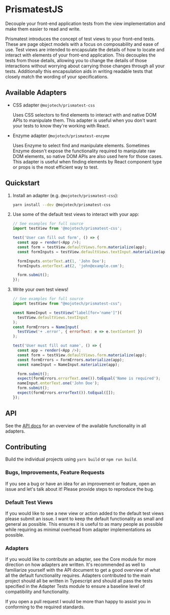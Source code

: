 # PrismatestJS

Decouple your front-end application tests from the view implementation and make
them easier to read and write.

Prismatest introduces the concept of test views to your front-end tests. These
are page object models with a focus on composability and ease of use. Test views
are intended to encapsulate the details of how to locate and interact with
elements of your front-end application. This decouples the tests from those
details, allowing you to change the details of those interactions without
worrying about carrying those changes through all your tests. Additionally this
encapsulation aids in writing readable tests that closely match the wording of
your specifications.

## Available Adapters

* CSS adapter `@mojotech/prismatest-css`

    Uses CSS selectors to find elements to interact with and native DOM APIs to
    manipulate them. This adapter is useful when you don't want your tests to
    know they're working with React.

* Enzyme adapter `@mojotech/prismatest-enzyme`

    Uses Enzyme to select find and manipulate elements. Sometimes Enzyme
    doesn't expose the functionality required to manipulate raw DOM elements,
    so native DOM APIs are also used here for those cases. This adapter is
    useful when finding elements by React component type or props is the most
    efficient way to test.

## Quickstart

1. Install an adapter (e.g. `@mojotech/prismatest-css`):

    ```bash
    yarn install --dev @mojotech/prismatest-css
    ```

2. Use some of the default test views to interact with your app:

    ```javascript
    // See examples for full source
    import testView from '@mojotech/prismatest-css';

    test('User can fill out form', () => {
      const app = render(<App />);
      const form = testView.defaultViews.form.materialize(app);
      const formInputs = testView.defaultViews.textInput.materialize(app);

      formInputs.enterText.at(1, 'John Doe');
      formInputs.enterText.at(2, 'john@example.com');

      form.submit();
    });
    ```

3. Write your own test views!

    ```javascript
    // See examples for full source
    import testView from "@mojotech/prismatest-css";

    const NameInput = testView("label[for='name']")(
      testView.defaultViews.textInput
    );
    const FormErrors = NameInput(
      testView('+ .error', { errorText: e => e.textContent })
    );

    test('User must fill out name', () => {
      const app = render(<App />);
      const form = testView.defaultViews.form.materialize(app);
      const formErrors = FormErrors.materialize(app);
      const nameInput = NameInput.materialize(app);

      form.submit();
      expect(formErrors.errorText.one()).toEqual('Name is required');
      nameInput.enterText.one('John Doe');
      form.submit();
      expect(formErrors.errorText()).toEqual([]);
    });
    ```

## API

See the [API docs](API.md) for an overview of the available functionality in
all adapters.

## Contributing

Build the individual projects using `yarn build` or `npm run build`.

### Bugs, Improvements, Feature Requests

If you see a bug or have an idea for an improvement or feature, open an issue
and let's talk about it! Please provide steps to reproduce the bug.

### Default Test Views

If you would like to see a new view or action added to the default test views
please submit an issue. I want to keep the default functionality as small and
general as possible. This ensures it is useful to as many people as possible
while requiring as minimal overhead from adapter implementations as possible.

### Adapters

If you would like to contribute an adapter, see the Core module for more
direction on how adapters are written. It's recommended as well to familiarize
yourself with the API document to get a good overview of what all the default
functionality requires. Adapters contributed to the main project should all be
written in Typescript and should all pass the tests specified in the Adapter
Tests module to ensure a baseline level of compatibility and functionality.

If you open a pull request I would be more than happy to assist you in
conforming to the required standards.
